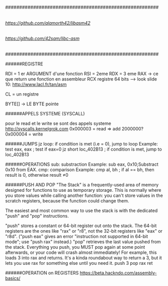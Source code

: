 #######################################################
######											#######
######	https://github.com/alamorth42/libasm42	#######
######	https://github.com/42sam/libc-asm		#######
#######################################################

######REGISTRE

RDI = 1 er ARGUMENT d'une fonction
RSI = 2eme
RDX = 3 eme
RAX -> ce que return une fonction en assembleur
RCX registre 64 bits
	--> look slide 10: http://www.lacl.fr/tan/asm

CL = un registre

BYTE[] -> LE BYTE pointe

######APPELS SYSTEME (SYSCALL)

pour le read et le write se sont des appels systeme http://syscalls.kernelgrok.com
0x000003 = read => add 2000000?
0x000004 = write

######JUMPS
jz loop: if condition is met (i.e = 0), jump to loop
Example:
test eax, eax            ; test if eax=0
jz   short loc_402B13    ; if condition is met, jump to loc_402B13

######OPERATIONS
sub: substraction
Example:
sub eax, 0x10;Substract 0x10 from EAX.
cmp: comparison
Example:
cmp al, bh 		; if al == bh, then result is 0, otherwise result ≠0

######PUSH AND POP
"The Stack" is a frequently-used area of memory designed for functions to use as temporary storage.  This is normally where you store values while calling another function: you can't store values in the scratch registers, because the function could change them.

The easiest and most common way to use the stack is with the dedicated "push" and "pop" instructions.

"push" stores a constant or 64-bit register out onto the stack.  The 64-bit registers are the ones like "rax" or "r8", not the 32-bit registers like "eax" or "r8d".  ("push eax" gives an error "instruction not supported in 64-bit mode"; use "push rax" instead.)
"pop" retrieves the last value pushed from the stack.  Everything you push, you MUST pop again at some point afterwards, or your code will crash almost immediately!
For example, this loads 3 into rax and returns.  It's a kinda roundabout way to return a 3, but it lets you use rax for something else until you need it.
push 3
pop rax
ret

######OPERATION on REGISTERS 
https://beta.hackndo.com/assembly-basics/

